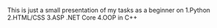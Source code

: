 This is just a small presentation of my tasks as a beginner on 
1.Python
2.HTML/CSS
3.ASP .NET Core
4.OOP in C++
